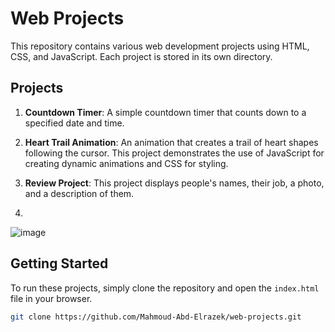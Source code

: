 # Web Projects

This repository contains various web development projects using HTML, CSS, and JavaScript. Each project is stored in its own directory.

## Projects

1. **Countdown Timer**: A simple countdown timer that counts down to a specified date and time.
2. **Heart Trail Animation**: An animation that creates a trail of heart shapes following the cursor. This project demonstrates the use of JavaScript for creating dynamic animations and CSS for styling.

4. **Review Project**: This project displays people's names, their job, a photo, and a description of them.
5. 
![image](https://github.com/Mahmoud-Abd-Elrazek/web-projects/assets/152639174/72c39748-b250-4a13-af8a-d0c2709299f6)



## Getting Started

To run these projects, simply clone the repository and open the `index.html` file in your browser.

```bash
git clone https://github.com/Mahmoud-Abd-Elrazek/web-projects.git
